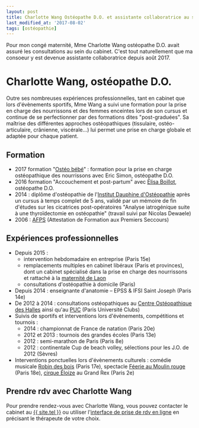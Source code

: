 ```yaml
---
layout: post
title: Charlotte Wang Ostéopathe D.O. et assistante collaboratrice au sein du cabinet
last_modified_at: '2017-08-02'
tags: [ostéopathie]
---
```


Pour mon congé maternité, Mme Charlotte Wang ostéopathe D.O. avait assuré les consultations au sein du cabinet. C'est tout naturellement que ma consoeur y est devenue assistante collaboratrice depuis août 2017.

# Charlotte Wang, ostéopathe D.O.

Outre ses nombreuses expériences professionnelles, tant en cabinet que lors d'évènements sportifs, Mme Wang a suivi une formation pour la prise en charge des nourrissons et des femmes enceintes lors de son cursus et continue de se perfectionner par des formations dites "post-graduées". Sa maîtrise des différentes approches ostéopathiques (tissulaire, ostéo-articulaire, crânienne, viscérale...) lui permet une prise en charge globale et adaptée pour chaque patient.

## Formation

- 2017 formation "[Ostéo bébé](http://www.osteo-bebe.com/)" : formation pour la prise en charge ostéopathique des nourrissons avec Eric Simon, ostéopathe D.O.
- 2016 formation "Accouchement et post-partum" avec [Élisa Boillot](http://www.elisaboillot.com/osteo-perinatalite-stages-lyon.html), ostéopathe D.O.
- 2014 : diplôme d'ostéopathie de l'[Institut Dauphine d'Ostéopathie](http://www.institutdauphine.com/) après un cursus à temps complet de 5 ans, validé par un mémoire de fin d'études sur les cicatrices post-opératoires "Analyse iatrogénique suite à une thyroïdectomie en ostéopathie" (travail suivi par Nicolas Dewaele)
- 2006 : [AFPS](https://fr.wikipedia.org/wiki/Formation_de_base_aux_premiers_secours#Attestation_de_formation_aux_premiers_secours_.28AFPS.29) (Attestation de Formation aux Premiers Seccours)

## Expériences professionnelles

- Depuis 2015 :
  - intervention hebdomadaire en entreprise (Paris 15e)
  - remplacements multiples en cabinet libéraux (Paris et provinces), dont un cabinet spécialisé dans la prise en charge des nourrissons et rattaché à la [maternité de Laon](http://maternite.ch-laon.fr/)
  - consultations d'ostéopathie à domicile (Paris)
- Depuis 2014 : enseignante d'anatomie – EPSS & IFSI Saint Joseph (Paris 14e)
- De 2012 à 2014 : consultations ostéopathiques au [Centre Ostéopathique des Halles](http://www.centre-osteopathique-des-halles.fr/) ainsi qu'au [PUC](http://puc.paris/) (Paris Université Clubs)
- Suivis de sportifs et interventions lors d'évènements, compétitions et tournois :
  - 2014 : championnat de France de natation (Paris 20e)
  - 2012 et 2013 : tournois des grandes écoles (Paris 13e)
  - 2012 : semi-marathon de Paris (Paris 8e)
  - 2012 : continentale Cup de beach volley, sélections pour les J.O. de 2012 (Sèvres)
- Interventions ponctuelles lors d'évènements culturels : comédie musicale [Robin des bois](http://www.robindesbois-lespectacle.fr/) (Paris 17e), spectacle [Féerie au Moulin rouge](http://www.moulinrouge.fr/revue-feerie) (Paris 18e), [cirque Éloize](http://www.cirque-eloize.com/fr/) au Grand Rex (Paris 2e)

## Prendre rdv avec Charlotte Wang

Pour prendre rendez-vous avec Charlotte Wang, vous pouvez contacter le cabinet au <a href="tel:{{ site.tel | cgi_escape }}">{{ site.tel }}</a> ou utiliser l'[interface de prise de rdv en ligne](https://www.clicrdv.com/932-osteopathe) en précisant le thérapeute de votre choix.
